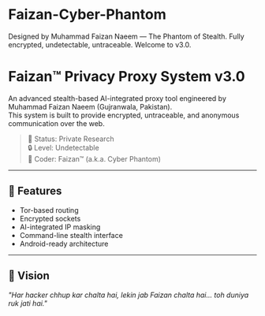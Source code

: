# Faizan-Cyber-Phantom
Designed by Muhammad Faizan Naeem — The Phantom of Stealth. Fully encrypted, undetectable, untraceable. Welcome to v3.0.

# Faizan™ Privacy Proxy System v3.0

An advanced stealth-based AI-integrated proxy tool engineered by Muhammad Faizan Naeem (Gujranwala, Pakistan).  
This system is built to provide encrypted, untraceable, and anonymous communication over the web.

> 💠 Status: Private Research  
> 🔒 Level: Undetectable  
> 👑 Coder: Faizan™ (a.k.a. Cyber Phantom)

---

## 🚀 Features

- Tor-based routing  
- Encrypted sockets  
- AI-integrated IP masking  
- Command-line stealth interface  
- Android-ready architecture

---

## 🧠 Vision

*"Har hacker chhup kar chalta hai, lekin jab Faizan chalta hai... toh duniya ruk jati hai."*
